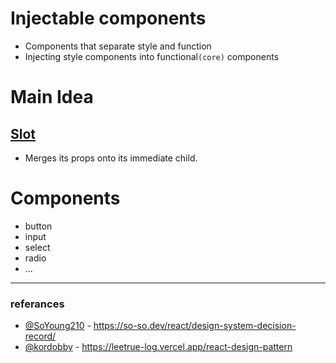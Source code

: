 # Injectable components

 - Components that separate style and function
 - Injecting style components into functional`(core)` components

# Main Idea
## [Slot](https://www.radix-ui.com/docs/primitives/utilities/slot)
- Merges its props onto its immediate child.

# Components
- button
- input
- select
- radio
- ...

---
### referances
- [@SoYoung210](https://github.com/SoYoung210) - https://so-so.dev/react/design-system-decision-record/
- [@kordobby](https://github.com/kordobby) - https://leetrue-log.vercel.app/react-design-pattern
